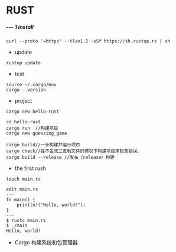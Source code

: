 # RUST

##### --- 1 install

```
curl --proto '=https' --tlsv1.2 -sSf https://sh.rustup.rs | sh
```
*   update

```
rustup update
```
*   test
```
source ~/.cargo/env 
cargo --version
```

* project

```
cargo new hello-rust

cd hello-rust
cargo run  //构建项目
cargo new guessing_game

cargo build//一步构建并运行项目
cargo check//在不生成二进制文件的情况下构建项目来检查错误。
cargo build --release //发布（release）构建

```

* the first rush

```
touch main.rs

edit main.rs
---
fn main() {
    println!("Hello, world!");
}
---
$ rustc main.rs
$ ./main
Hello, world!
```
* Cargo 构建系统和包管理器
